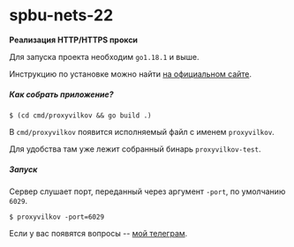 # spbu-nets-22
**Реализация HTTP/HTTPS прокси**

Для запуска проекта необходим `go1.18.1` и выше.

Инструкцию по установке можно найти [на официальном сайте](https://go.dev/doc/install).

##### Как собрать приложение?
```console
$ (cd cmd/proxyvilkov && go build .)
```
В `cmd/proxyvilkov` появится исполняемый файл с именем `proxyvilkov`.

Для удобства там уже лежит собранный бинарь `proxyvilkov-test`. 

##### Запуск

Сервер слушает порт, переданный через аргумент `-port`, по умолчанию `6029`.

```console
$ proxyvilkov -port=6029
```

Если у вас появятся вопросы -- [мой телеграм](https://t.me/alexandervilkov).






